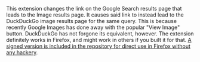 This extension changes the link on the Google Search results page that leads to the Image results page. It causes said link to instead lead to the DuckDuckGo image results page for the same query. This is because recently Google Images has done away with the popular "View Image" button. DuckDuckGo has not forgone its equivalent, however.
The extension definitely works in Firefox, and might work in others if you built it for that. [A signed version is included in the repository for direct use in Firefox without any hackery](https://github.com/HailTheBDFL/GoogleImagesSucks/blob/master/googleimagessux-1.0-an%2Bfx.xpi).